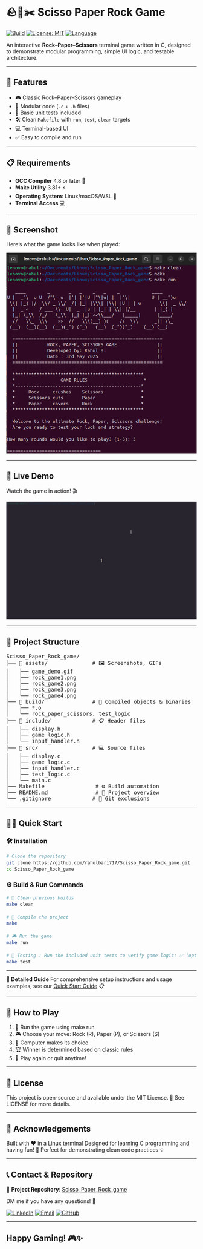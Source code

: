# 🪨📄✂️ Scisso Paper Rock Game

[![Build](https://img.shields.io/badge/build-passing-brightgreen)](#)
[![License: MIT](https://img.shields.io/badge/license-MIT-blue.svg)](LICENSE)
[![Language](https://img.shields.io/badge/language-C-blue.svg)](#)

An interactive **Rock–Paper–Scissors** terminal game written in C, designed to demonstrate modular programming, simple UI logic, and testable architecture.

---

## 🚀 Features

- 🎮 Classic Rock–Paper–Scissors gameplay
- 🧩 Modular code (`.c` + `.h` files)
- 🧪 Basic unit tests included
- 🛠️ Clean `Makefile` with `run`, `test`, `clean` targets
- 💻 Terminal-based UI
- ✅ Easy to compile and run

---

## 📋 Requirements
- **GCC Compiler** 4.8 or later 🔧
- **Make Utility** 3.81+ ⚡
- **Operating System**: Linux/macOS/WSL 🐧
- **Terminal Access** 💻

---

## 📸 Screenshot

Here’s what the game looks like when played:

![Screenshot](assets/rock_game1.png)

---

## 🎥 Live Demo
Watch the game in action! 🎬

![Game Demo](assets/game_demo.gif)

---

## 📂 Project Structure
<pre>
Scisso_Paper_Rock_game/
├── 📁 assets/              # 🖼️ Screenshots, GIFs
│   ├── game_demo.gif
│   ├── rock_game1.png
│   ├── rock_game2.png
│   ├── rock_game3.png
│   └── rock_game4.png
├── 📁 build/               # 🔧 Compiled objects & binaries
│   ├── *.o
│   └── rock_paper_scissors, test_logic
├── 📁 include/             # 📋 Header files
│   ├── display.h
│   ├── game_logic.h
│   └── input_handler.h
├── 📁 src/                 # 💻 Source files
│   ├── display.c
│   ├── game_logic.c
│   ├── input_handler.c
│   ├── test_logic.c
│   └── main.c
├── Makefile                # ⚙️ Build automation
├── README.md               # 📖 Project overview
└── .gitignore             # 🚫 Git exclusions
</pre>
---

## 🏃‍♂️ Quick Start

### 🛠️ Installation
```bash
# Clone the repository
git clone https://github.com/rahulbari717/Scisso_Paper_Rock_game.git
cd Scisso_Paper_Rock_game
```

### ⚙️ Build & Run Commands
```bash
# 🧹 Clean previous builds
make clean 

# 🔨 Compile the project
make

# 🎮 Run the game
make run

# 🧪 Testing : Run the included unit tests to verify game logic: ✅ (optional)
make test
```
---

**📖 Detailed Guide**
For comprehensive setup instructions and usage examples, see our [Quick Start Guide](QUICK_START.md) 📋

---

## 🎯 How to Play

1. 🚀 Run the game using make run
2. 🎮 Choose your move: Rock (R), Paper (P), or Scissors (S)
3. 🤖 Computer makes its choice
4. 🏆 Winner is determined based on classic rules
5. 🔄 Play again or quit anytime!

---

## 📜 License
This project is open-source and available under the MIT License. 📄
See LICENSE for more details.

---

## 🙌 Acknowledgements

Built with ❤️ in a Linux terminal
Designed for learning C programming and having fun! 🎉
Perfect for demonstrating clean code practices 💡

---

## 📞 Contact & Repository
🔗 **Project Repository**: [Scisso_Paper_Rock_game](https://github.com/rahulbari717/Scisso_Paper_Rock_game)

DM me if you have any questions! 💬

[![LinkedIn](https://img.shields.io/badge/LinkedIn-0077B5?style=for-the-badge&logo=linkedin&logoColor=white)](https://www.linkedin.com/in/rahul-bari-embeddeddeveloper/)
[![Email](https://img.shields.io/badge/Email-D14836?style=for-the-badge&logo=gmail&logoColor=white)](mailto:rahulbari717@gmail.com)
[![GitHub](https://img.shields.io/badge/GitHub-100000?style=for-the-badge&logo=github&logoColor=white)](https://github.com/rahulbari717)

---

**Happy Gaming!** 🎮✨
---
